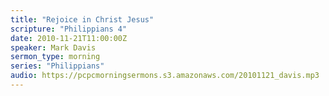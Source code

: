 ```yaml
---
title: "Rejoice in Christ Jesus"
scripture: "Philippians 4"
date: 2010-11-21T11:00:00Z
speaker: Mark Davis
sermon_type: morning
series: "Philippians"
audio: https://pcpcmorningsermons.s3.amazonaws.com/20101121_davis.mp3 
---
```



